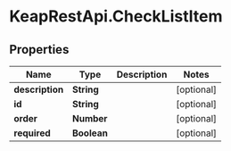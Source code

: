 # KeapRestApi.CheckListItem

## Properties

Name | Type | Description | Notes
------------ | ------------- | ------------- | -------------
**description** | **String** |  | [optional] 
**id** | **String** |  | [optional] 
**order** | **Number** |  | [optional] 
**required** | **Boolean** |  | [optional] 


